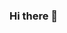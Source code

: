 ### Hi there 👋

<!--
**des86532/des86532** is a ✨ _special_ ✨ repository because its `README.md` (this file) appears on your GitHub profile.

Here are some ideas to get you started:

[](https://github-readme-stats.vercel.app/api?username=des86532)

- 🔭 I’m currently working on ...
- 🌱 I’m currently learning ...
- 👯 I’m looking to collaborate on ...
- 🤔 I’m looking for help with ...
- 💬 Ask me about ...
- 📫 How to reach me: ...
- 😄 Pronouns: ...
- ⚡ Fun fact: ...
-->
